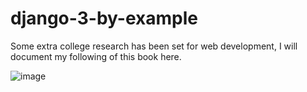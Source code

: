 # django-3-by-example
Some extra college research has been set for web development, I will document my following of this book here.

![image](https://user-images.githubusercontent.com/56073739/105164225-c7843e80-5b0c-11eb-9025-28bd8963e01c.png)


